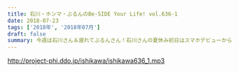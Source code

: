 ```yaml
---
title: 石川・ホンマ・ぶるんのBe-SIDE Your Life! vol.636-1
date: 2018-07-23
tags: ['2018年', '2018年07月']
draft: false
summary: 今週は石川さん＆遅れてぶるんさん！石川さんの夏休み初日はスマホデビューから！？KAGAWA
---
```


http://project-phi.ddo.jp/ishikawa/ishikawa636_1.mp3
